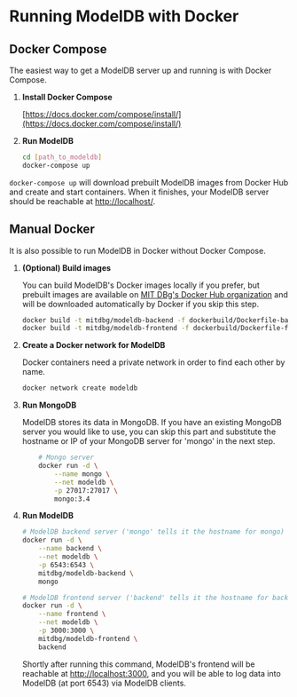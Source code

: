 # Running ModelDB with Docker

## Docker Compose

The easiest way to get a ModelDB server up and running is with Docker Compose.

1. **Install Docker Compose**

    [https://docs.docker.com/compose/install/](https://docs.docker.com/compose/install/)

2. **Run ModelDB**

    ```bash
    cd [path_to_modeldb]
    docker-compose up
    ```

`docker-compose up` will download prebuilt ModelDB images from Docker Hub and create and start containers. When it finishes, your ModelDB server should be reachable at [http://localhost/](http://localhost/).

## Manual Docker

It is also possible to run ModelDB in Docker without Docker Compose.

1. **(Optional) Build images**

    You can build ModelDB's Docker images locally if you prefer, but prebuilt images are available on [MIT DBg's Docker Hub organization](https://hub.docker.com/r/mitdbg/) and will be downloaded automatically by Docker if you skip this step.

    ```bash
    docker build -t mitdbg/modeldb-backend -f dockerbuild/Dockerfile-backend .
    docker build -t mitdbg/modeldb-frontend -f dockerbuild/Dockerfile-frontend .
    ```

2. **Create a Docker network for ModelDB**

    Docker containers need a private network in order to find each other by name.

    ```bash
    docker network create modeldb
    ```

3. **Run MongoDB**

    ModelDB stores its data in MongoDB. If you have an existing MongoDB server you would like to use, you can skip this part and substitute the hostname or IP of your MongoDB server for 'mongo' in the next step.

    ```bash
        # Mongo server
        docker run -d \
            --name mongo \
            --net modeldb \
            -p 27017:27017 \
            mongo:3.4
    ```

4. **Run ModelDB**

    ```bash
    # ModelDB backend server ('mongo' tells it the hostname for mongo)
    docker run -d \
        --name backend \
        --net modeldb \
        -p 6543:6543 \
        mitdbg/modeldb-backend \
        mongo

    # ModelDB frontend server ('backend' tells it the hostname for backend)
    docker run -d \
        --name frontend \
        --net modeldb \
        -p 3000:3000 \
        mitdbg/modeldb-frontend \
        backend
    ```

    Shortly after running this command, ModelDB's frontend will be reachable at [http://localhost:3000](http://localhost:3000), and you will be able to log data into ModelDB (at port 6543) via ModelDB clients.
